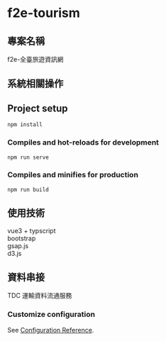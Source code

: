 # f2e-tourism
## 專案名稱
f2e-全臺旅遊資訊網
## 系統相關操作
## Project setup
```
npm install
```

### Compiles and hot-reloads for development
```
npm run serve
```

### Compiles and minifies for production
```
npm run build
```
## 使用技術
vue3 + typscript <br>
bootstrap <br>
gsap.js <br>
d3.js <br>
## 資料串接
TDC 運輸資料流通服務
### Customize configuration
See [Configuration Reference](https://cli.vuejs.org/config/).

